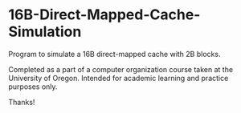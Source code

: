 # 16B-Direct-Mapped-Cache-Simulation
Program to simulate a 16B direct-mapped cache with 2B blocks.

Completed as a part of a computer organization course taken at the University of Oregon. Intended for academic learning and practice purposes only.

Thanks!
